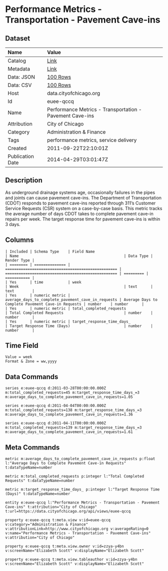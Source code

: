 # Performance Metrics - Transportation - Pavement Cave-ins

## Dataset

| Name | Value |
| :--- | :---- |
| Catalog | [Link](https://catalog.data.gov/dataset/performance-metrics-transportation-pavement-cave-ins-a4f5b) |
| Metadata | [Link](https://data.cityofchicago.org/api/views/euee-qccq) |
| Data: JSON | [100 Rows](https://data.cityofchicago.org/api/views/euee-qccq/rows.json?max_rows=100) |
| Data: CSV | [100 Rows](https://data.cityofchicago.org/api/views/euee-qccq/rows.csv?max_rows=100) |
| Host | data.cityofchicago.org |
| Id | euee-qccq |
| Name | Performance Metrics - Transportation - Pavement Cave-ins |
| Attribution | City of Chicago |
| Category | Administration & Finance |
| Tags | performance metrics, service delivery |
| Created | 2011-09-22T22:10:01Z |
| Publication Date | 2014-04-29T03:01:47Z |

## Description

As underground drainage systems age, occasionally failures in the pipes and joints can cause pavement cave-ins.  The Department of Transportation (CDOT) responds to pavement cave-ins reported through 311’s Customer Service Requests (CSR) system on a case-by-case basis.  This metric tracks the average number of days CDOT takes to complete pavement cave-in repairs per week.  The target response time for pavement cave-ins is within 3 days.

## Columns

```ls
| Included | Schema Type    | Field Name                                         | Name                                               | Data Type | Render Type |
| ======== | ============== | ================================================== | ================================================== | ========= | =========== |
| Yes      | time           | week                                               | Week                                               | text      | text        |
| Yes      | numeric metric | average_days_to_complete_pavement_cave_in_requests | Average Days to Complete Pavement Cave-in Requests | number    | number      |
| Yes      | numeric metric | total_completed_requests                           | Total Completed Requests                           | number    | number      |
| Yes      | numeric metric | target_response_time_days_                         | Target Response Time (Days)                        | number    | number      |
```

## Time Field

```ls
Value = week
Format & Zone = ww,yyyy
```

## Data Commands

```ls
series e:euee-qccq d:2011-03-28T00:00:00.000Z m:total_completed_requests=45 m:target_response_time_days_=3 m:average_days_to_complete_pavement_cave_in_requests=1.05

series e:euee-qccq d:2011-04-04T00:00:00.000Z m:total_completed_requests=138 m:target_response_time_days_=3 m:average_days_to_complete_pavement_cave_in_requests=1.36

series e:euee-qccq d:2011-04-11T00:00:00.000Z m:total_completed_requests=139 m:target_response_time_days_=3 m:average_days_to_complete_pavement_cave_in_requests=1.61
```

## Meta Commands

```ls
metric m:average_days_to_complete_pavement_cave_in_requests p:float l:"Average Days to Complete Pavement Cave-in Requests" t:dataTypeName=number

metric m:total_completed_requests p:integer l:"Total Completed Requests" t:dataTypeName=number

metric m:target_response_time_days_ p:integer l:"Target Response Time (Days)" t:dataTypeName=number

entity e:euee-qccq l:"Performance Metrics - Transportation - Pavement Cave-ins" t:attribution="City of Chicago" t:url=https://data.cityofchicago.org/api/views/euee-qccq

property e:euee-qccq t:meta.view v:id=euee-qccq v:category="Administration & Finance" v:attributionLink=http://www.cityofchicago.org v:averageRating=0 v:name="Performance Metrics - Transportation - Pavement Cave-ins" v:attribution="City of Chicago"

property e:euee-qccq t:meta.view.owner v:id=zzya-y4bn v:screenName="Elizabeth Scott" v:displayName="Elizabeth Scott"

property e:euee-qccq t:meta.view.tableauthor v:id=zzya-y4bn v:screenName="Elizabeth Scott" v:displayName="Elizabeth Scott"
```